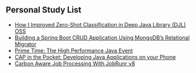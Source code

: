 ## Personal Study List
<!-- BLOG-POST-LIST:START -->
- [How I Improved Zero-Shot Classification in Deep Java Library &lpar;DJL&rpar; OSS](https://foojay.io/today/how-i-improved-zero-shot-classification-in-deep-java-library-djl-oss/)
- [Building a Spring Boot CRUD Application Using MongoDB’s Relational Migrator](https://foojay.io/today/building-a-spring-boot-crud-application-using-mongodbs-relational-migrator/)
- [Prime Time: The High Performance Java Event](https://foojay.io/today/prime-time-the-high-performance-java-event/)
- [CAP in the Pocket: Developing Java Applications on your Phone](https://foojay.io/today/cap-in-the-pocket-developing-java-applications-on-your-phone/)
- [Carbon Aware Job Processing With JobRunr v8](https://foojay.io/today/carbon-aware-job-processing-with-jobrunr-v8/)
<!-- BLOG-POST-LIST:END -->  
